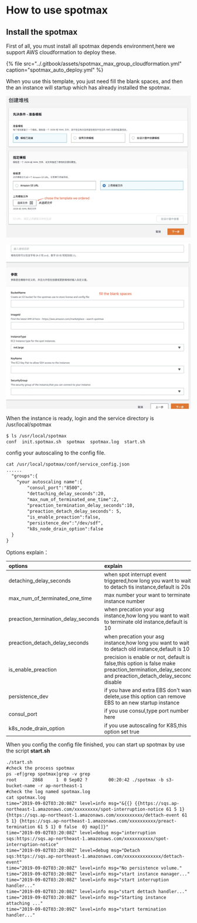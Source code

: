 # How to use spotmax

## Install the spotmax

First of all, you must install all spotmax depends environment,here we support AWS cloudformation to deploy these.

{% file src="../.gitbook/assets/spotmax\_max\_group\_cloudformation.yml" caption="spotmax\_auto\_deploy.yml" %}

When you use this template, you just need fill the blank spaces, and then the an instance will startup which has already installed the spotmax.

![](../.gitbook/assets/1568270337543.jpg)

![](../.gitbook/assets/1568270565499.jpg)

When the instance is ready, login and the service directory is /usr/local/spotmax

```
$ ls /usr/local/spotmax
conf  init.spotmax.sh  spotmax  spotmax.log  start.sh
```

config your autoscaling to the config file.

```
cat /usr/local/spotmax/conf/service_config.json 
......
  "groups":{
    "your autoscaling name":{
	    "consul_port":"8500",
	    "dettaching_delay_seconds":20,
        "max_num_of_terminated_one_time":2,
        "preaction_termination_delay_seconds":10,
        "preaction_detach_delay_seconds": 5,
        "is_enable_preaction":false,
        "persistence_dev":"/dev/sdf",
        "k8s_node_drain_option":false
  }
}
```

Options explain：

| options | explain |
| :--- | :--- |
| detaching\_delay\_seconds | when spot interrupt event triggered,how long you want to wait to detach tis instance,default is 20s |
| max\_num\_of\_terminated\_one\_time | max number your want to terminate instance number |
| preaction\_termination\_delay\_seconds | when precation your asg instance,how long you want to wait to terminate old instance,default is 10 |
| preaction\_detach\_delay\_seconds | when precation your asg instance,how long you want to wait to detach old instance,default is 10 |
| is\_enable\_preaction | precision is enable or not, default is false,this option is false make preaction\_termination\_delay\_seconds and preaction\_detach\_delay\_seconds disable |
| persistence\_dev | if you have and extra EBS don't want delete,use this option can remove EBS to an new startup instance |
| consul\_port | if you use consul,type port number here |
| k8s\_node\_drain\_option | if you use autoscaling for K8S,this option set true |

When you config the config file finished, you can start up spotmax by use the script **start.sh**

```text
./start.sh
#check the process spotmax
ps -ef|grep spotmax|grep -v grep
root      2868     1  0 Sep02 ?        00:20:42 ./spotmax -b s3-bucket-name -r ap-northeast-1
#check the log named spotmax.log
cat spotmax.log
time="2019-09-02T03:20:08Z" level=info msg="&{{} {{https://sqs.ap-northeast-1.amazonaws.com/xxxxxxxxx/spot-interruption-notice 61 5 1} {https://sqs.ap-northeast-1.amazonaws.com/xxxxxxxxxx/dettach-event 61 5 1} {https://sqs.ap-northeast-1.amazonaws.com/xxxxxxxxxx/preact-termination 61 5 1} 0 false  0} map[]}"
time="2019-09-02T03:20:08Z" level=debug msg="interruption sqs:https://sqs.ap-northeast-1.amazonaws.com/xxxxxxxxxxx/spot-interruption-notice"
time="2019-09-02T03:20:08Z" level=debug msg="Detach sqs:https://sqs.ap-northeast-1.amazonaws.com/xxxxxxxxxxxxxx/dettach-event"
time="2019-09-02T03:20:08Z" level=info msg="No persistence volume."
time="2019-09-02T03:20:08Z" level=info msg="start instance manager..."
time="2019-09-02T03:20:08Z" level=info msg="start interruption handler..."
time="2019-09-02T03:20:08Z" level=info msg="start dettach handler..."
time="2019-09-02T03:20:08Z" level=info msg="Starting instance attaching ..."
time="2019-09-02T03:20:09Z" level=info msg="start termination handler..."

```

